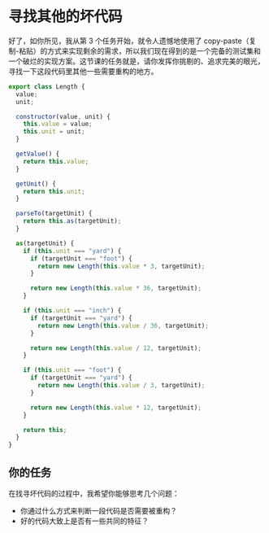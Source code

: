 # 寻找其他的坏代码

好了，如你所见，我从第 3 个任务开始，就令人遗憾地使用了 copy-paste（复制-粘贴）的方式来实现剩余的需求，所以我们现在得到的是一个完备的测试集和一个破烂的实现方案。这节课的任务就是，请你发挥你挑剔的、追求完美的眼光，寻找一下这段代码里其他一些需要重构的地方。

```javascript
export class Length {
  value;
  unit;

  constructor(value, unit) {
    this.value = value;
    this.unit = unit;
  }

  getValue() {
    return this.value;
  }

  getUnit() {
    return this.unit;
  }

  parseTo(targetUnit) {
    return this.as(targetUnit);
  }

  as(targetUnit) {
    if (this.unit === "yard") {
      if (targetUnit === "foot") {
        return new Length(this.value * 3, targetUnit);
      }

      return new Length(this.value * 36, targetUnit);
    }

    if (this.unit === "inch") {
      if (targetUnit === "yard") {
        return new Length(this.value / 36, targetUnit);
      }

      return new Length(this.value / 12, targetUnit);
    }

    if (this.unit === "foot") {
      if (targetUnit === "yard") {
        return new Length(this.value / 3, targetUnit);
      }

      return new Length(this.value * 12, targetUnit);
    }

    return this;
  }
}
```

## 你的任务

在找寻坏代码的过程中，我希望你能够思考几个问题：

- 你通过什么方式来判断一段代码是否需要被重构？
- 好的代码大致上是否有一些共同的特征？
